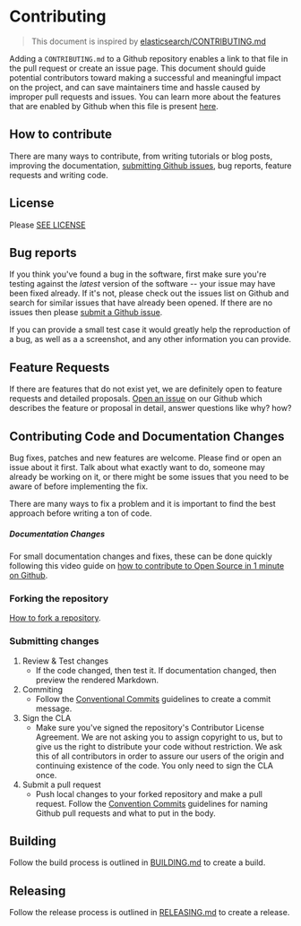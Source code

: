 <!-- SPD-License-Identifer: ${#LICENSE}  -->
<!-- COPYRIGHT 2020 - FREIGHTTRUST AND CLEARING CORPORATION, ALL RIGHTS RESERVED -->

# Contributing

> This document is inspired by
> [elasticsearch/CONTRIBUTING.md](https://github.com/elastic/elasticsearch/blob/master/CONTRIBUTING.md)

Adding a `CONTRIBUTING.md` to a Github repository enables a link to that file in
the pull request or create an issue page. This document should guide potential
contributors toward making a successful and meaningful impact on the project,
and can save maintainers time and hassle caused by improper pull requests and
issues. You can learn more about the features that are enabled by Github when
this file is present
[here](https://help.github.com/articles/setting-guidelines-for-repository-contributors/).

## How to contribute

There are many ways to contribute, from writing tutorials or blog posts,
improving the documentation,
[submitting Github issues](https://help.github.com/articles/creating-an-issue/),
bug reports, feature requests and writing code.

## License

Please [SEE LICENSE](#LICENSE)

## Bug reports

If you think you've found a bug in the software, first make sure you're testing
against the _latest_ version of the software -- your issue may have been fixed
already. If it's not, please check out the issues list on Github and search for
similar issues that have already been opened. If there are no issues then please
[submit a Github issue](https://help.github.com/articles/creating-an-issue/).

If you can provide a small test case it would greatly help the reproduction of a
bug, as well as a a screenshot, and any other information you can provide.

## Feature Requests

If there are features that do not exist yet, we are definitely open to feature
requests and detailed proposals.
[Open an issue](https://help.github.com/articles/creating-an-issue/) on our
Github which describes the feature or proposal in detail, answer questions like
why? how?

## Contributing Code and Documentation Changes

Bug fixes, patches and new features are welcome. Please find or open an issue
about it first. Talk about what exactly want to do, someone may already be
working on it, or there might be some issues that you need to be aware of before
implementing the fix.

There are many ways to fix a problem and it is important to find the best
approach before writing a ton of code.

##### Documentation Changes

For small documentation changes and fixes, these can be done quickly following
this video guide on
[how to contribute to Open Source in 1 minute on Github](https://www.youtube.com/watch?v=kRYk1-yKwWs).

### Forking the repository

[How to fork a repository](https://help.github.com/articles/fork-a-repo/).

### Submitting changes

1. Review & Test changes
    - If the code changed, then test it. If documentation changed, then preview
      the rendered Markdown.
2. Commiting
    - Follow the [Conventional Commits](CONVENTIONAL_COMMITS.md) guidelines to
      create a commit message.
3. Sign the CLA
    - Make sure you've signed the repository's Contributor License Agreement. We
      are not asking you to assign copyright to us, but to give us the right to
      distribute your code without restriction. We ask this of all contributors
      in order to assure our users of the origin and continuing existence of the
      code. You only need to sign the CLA once.
4. Submit a pull request
    - Push local changes to your forked repository and make a pull request.
      Follow the [Convention Commits](CONVENTIONAL_COMMITS.md) guidelines for
      naming Github pull requests and what to put in the body.

## Building

Follow the build process is outlined in [BUILDING.md](BUILDING.md) to create a
build.

## Releasing

Follow the release process is outlined in [RELEASING.md](RELEASING.md) to create
a release.
